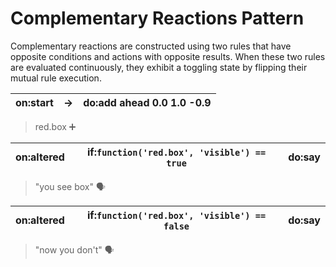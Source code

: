 # Complementary Reactions Pattern

Complementary reactions are constructed using two rules that have opposite conditions and actions with opposite results. When these two rules are evaluated continuously, they exhibit a toggling state by flipping their mutual rule execution.

| on:start	| →	| do:add ahead 0.0 1.0 -0.9 | 
|---|---|---|
> red.box ➕

| on:altered	| if:`function('red.box', 'visible') == true`	| do:say | 
|---|---|---|
> "you see box" 🗣

| on:altered	| if:`function('red.box', 'visible') == false` | do:say | 
|---|---|---|
> "now you don't" 🗣